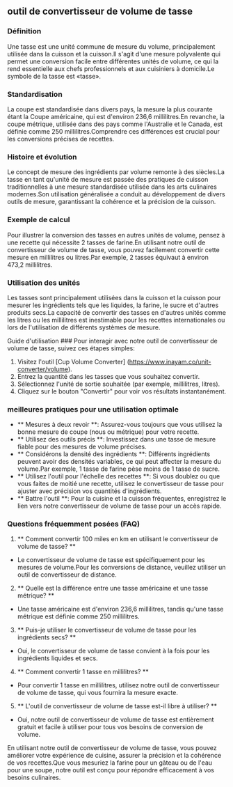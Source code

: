 ## outil de convertisseur de volume de tasse

### Définition
Une tasse est une unité commune de mesure du volume, principalement utilisée dans la cuisson et la cuisson.Il s'agit d'une mesure polyvalente qui permet une conversion facile entre différentes unités de volume, ce qui la rend essentielle aux chefs professionnels et aux cuisiniers à domicile.Le symbole de la tasse est «tasse».

### Standardisation
La coupe est standardisée dans divers pays, la mesure la plus courante étant la Coupe américaine, qui est d'environ 236,6 millilitres.En revanche, la coupe métrique, utilisée dans des pays comme l'Australie et le Canada, est définie comme 250 millilitres.Comprendre ces différences est crucial pour les conversions précises de recettes.

### Histoire et évolution
Le concept de mesure des ingrédients par volume remonte à des siècles.La tasse en tant qu'unité de mesure est passée des pratiques de cuisson traditionnelles à une mesure standardisée utilisée dans les arts culinaires modernes.Son utilisation généralisée a conduit au développement de divers outils de mesure, garantissant la cohérence et la précision de la cuisson.

### Exemple de calcul
Pour illustrer la conversion des tasses en autres unités de volume, pensez à une recette qui nécessite 2 tasses de farine.En utilisant notre outil de convertisseur de volume de tasse, vous pouvez facilement convertir cette mesure en millilitres ou litres.Par exemple, 2 tasses équivaut à environ 473,2 millilitres.

### Utilisation des unités
Les tasses sont principalement utilisées dans la cuisson et la cuisson pour mesurer les ingrédients tels que les liquides, la farine, le sucre et d'autres produits secs.La capacité de convertir des tasses en d'autres unités comme les litres ou les millilitres est inestimable pour les recettes internationales ou lors de l'utilisation de différents systèmes de mesure.

Guide d'utilisation ###
Pour interagir avec notre outil de convertisseur de volume de tasse, suivez ces étapes simples:
1. Visitez l'outil [Cup Volume Converter] (https://www.inayam.co/unit-converter/volume).
2. Entrez la quantité dans les tasses que vous souhaitez convertir.
3. Sélectionnez l'unité de sortie souhaitée (par exemple, millilitres, litres).
4. Cliquez sur le bouton "Convertir" pour voir vos résultats instantanément.

### meilleures pratiques pour une utilisation optimale
- ** Mesures à deux revoir **: Assurez-vous toujours que vous utilisez la bonne mesure de coupe (nous ou métrique) pour votre recette.
- ** Utilisez des outils précis **: Investissez dans une tasse de mesure fiable pour des mesures de volume précises.
- ** Considérons la densité des ingrédients **: Différents ingrédients peuvent avoir des densités variables, ce qui peut affecter la mesure du volume.Par exemple, 1 tasse de farine pèse moins de 1 tasse de sucre.
- ** Utilisez l'outil pour l'échelle des recettes **: Si vous doublez ou que vous faites de moitié une recette, utilisez le convertisseur de tasse pour ajuster avec précision vos quantités d'ingrédients.
- ** Battre l'outil **: Pour la cuisine et la cuisson fréquentes, enregistrez le lien vers notre convertisseur de volume de tasse pour un accès rapide.

### Questions fréquemment posées (FAQ)

1. ** Comment convertir 100 miles en km en utilisant le convertisseur de volume de tasse? **
- Le convertisseur de volume de tasse est spécifiquement pour les mesures de volume.Pour les conversions de distance, veuillez utiliser un outil de convertisseur de distance.

2. ** Quelle est la différence entre une tasse américaine et une tasse métrique? **
- Une tasse américaine est d'environ 236,6 millilitres, tandis qu'une tasse métrique est définie comme 250 millilitres.

3. ** Puis-je utiliser le convertisseur de volume de tasse pour les ingrédients secs? **
- Oui, le convertisseur de volume de tasse convient à la fois pour les ingrédients liquides et secs.

4. ** Comment convertir 1 tasse en millilitres? **
- Pour convertir 1 tasse en millilitres, utilisez notre outil de convertisseur de volume de tasse, qui vous fournira la mesure exacte.

5. ** L'outil de convertisseur de volume de tasse est-il libre à utiliser? **
- Oui, notre outil de convertisseur de volume de tasse est entièrement gratuit et facile à utiliser pour tous vos besoins de conversion de volume.

En utilisant notre outil de convertisseur de volume de tasse, vous pouvez améliorer votre expérience de cuisine, assurer la précision et la cohérence de vos recettes.Que vous mesuriez la farine pour un gâteau ou de l'eau pour une soupe, notre outil est conçu pour répondre efficacement à vos besoins culinaires.
